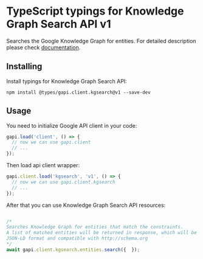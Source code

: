 # TypeScript typings for Knowledge Graph Search API v1

Searches the Google Knowledge Graph for entities.
For detailed description please check [documentation](https://developers.google.com/knowledge-graph/).

## Installing

Install typings for Knowledge Graph Search API:

```
npm install @types/gapi.client.kgsearch@v1 --save-dev
```

## Usage

You need to initialize Google API client in your code:

```typescript
gapi.load('client', () => {
  // now we can use gapi.client
  // ...
});
```

Then load api client wrapper:

```typescript
gapi.client.load('kgsearch', 'v1', () => {
  // now we can use gapi.client.kgsearch
  // ...
});
```



After that you can use Knowledge Graph Search API resources:

```typescript

/*
Searches Knowledge Graph for entities that match the constraints.
A list of matched entities will be returned in response, which will be in
JSON-LD format and compatible with http://schema.org
*/
await gapi.client.kgsearch.entities.search({  });
```
